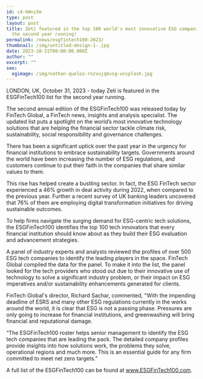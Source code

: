 ```yaml
---
id: c4-kWniXm
type: post
layout: post
title: Zeti featured in the top 100 world's most innovative ESG companies for
  the second year running!
permalink: /news/esgfintech100-2023/
thumbnail: /img/untitled-design-1-.jpg
date: 2023-10-31T00:00:00.000Z
author: ""
excerpt: ""
seo:
  ogimage: /img/nathan-queloz-rnzvujqbvsg-unsplash.jpg
---
```

LONDON, UK, October 31, 2023 - today Zeti is featured in the ESGFinTech100 list for the second year running. 

The second annual edition of the ESGFinTech100 was released today by FinTech Global, a FinTech news, insights and analysis specialist. The updated list puts a spotlight on the world’s most innovative technology solutions that are helping the financial sector tackle climate risk, sustainability, social responsibility and governance challenges.

There has been a significant uptick over the past year in the urgency for financial institutions to embrace sustainability targets. Governments around the world have been increasing the number of ESG regulations, and customers continue to put their faith in the companies that share similar values to them.

This rise has helped create a bustling sector. In fact, the ESG FinTech sector experienced a 46% growth in deal activity during 2022, when compared to the previous year. Further a recent survey of UK banking leaders uncovered that 76% of them are employing digital transformation initiatives for driving sustainable outcomes.

To help firms navigate the surging demand for ESG-centric tech solutions, the ESGFinTech100 identifies the top 100 tech innovators that every financial institution should know about as they build their ESG evaluation and advancement strategies.

A panel of industry experts and analysts reviewed the profiles of over 500 ESG tech companies to identify the leading players in the space. FinTech Global compiled the data for the panel. To make it into the list, the panel looked for the tech providers who stood out due to their innovative use of technology to solve a significant industry problem, or their impact on ESG imperatives and/or sustainability enhancements generated for clients.

FinTech Global's director, Richard Sachar, commented, "With the impending deadline of ESRS and many other ESG regulations currently in the works around the world, it is clear that ESG is not a passing phase. Pressures are only going to increase for financial institutions, and greenwashing will bring financial and reputational damage.

“The ESGFinTech100 roster helps senior management to identify the ESG tech companies that are leading the pack. The detailed company profiles provide insights into how solutions work, the problems they solve, operational regions and much more. This is an essential guide for any firm committed to meet net zero targets.”

A full list of the ESGFinTech100 can be found at www.ESGFinTech100.com.